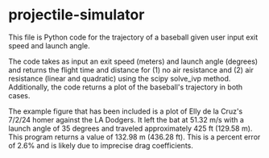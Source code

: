 # projectile-simulator
This file is Python code for the trajectory of a baseball given user input exit speed and launch angle.

The code takes as input an exit speed (meters) and launch angle (degrees) and returns the flight time and distance for (1) no air resistance and (2) air resistance (linear and quadratic) using the scipy solve_ivp method. Additionally, the code returns a plot of the baseball's trajectory in both cases.

The example figure that has been included is a plot of Elly de la Cruz's 7/2/24 homer against the LA Dodgers. It left the bat at 51.32 m/s with a launch angle of 35 degrees and traveled approximately 425 ft (129.58 m). This program returns a value of 132.98 m (436.28 ft). This is a percent error of 2.6% and is likely due to imprecise drag coefficients.
